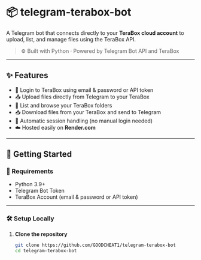 
# 📦 telegram-terabox-bot

A Telegram bot that connects directly to your **TeraBox cloud account** to upload, list, and manage files using the TeraBox API.

> ⚙️ Built with Python · Powered by Telegram Bot API and TeraBox

---

## ✨ Features

- 🔐 Login to TeraBox using email & password or API token
- 📤 Upload files directly from Telegram to your TeraBox
- 📂 List and browse your TeraBox folders
- 📥 Download files from your TeraBox and send to Telegram
- 🔄 Automatic session handling (no manual login needed)
- ☁️ Hosted easily on **Render.com**

---

## 🚀 Getting Started

### 🧾 Requirements

- Python 3.9+
- Telegram Bot Token
- TeraBox Account (email & password or API token)

---

### 🛠️ Setup Locally

1. **Clone the repository**
   ```bash
   git clone https://github.com/GOODCHEAT1/telegram-terabox-bot
   cd telegram-terabox-bot
   
